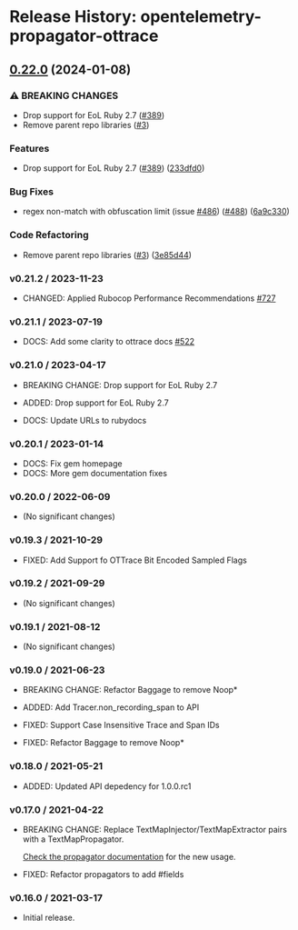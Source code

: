 # Release History: opentelemetry-propagator-ottrace

## [0.22.0](https://github.com/solarwinds/opentelemetry-ruby-contrib/compare/opentelemetry-propagator-ottrace-v0.21.2...opentelemetry-propagator-ottrace/v0.22.0) (2024-01-08)


### ⚠ BREAKING CHANGES

* Drop support for EoL Ruby 2.7 ([#389](https://github.com/solarwinds/opentelemetry-ruby-contrib/issues/389))
* Remove parent repo libraries ([#3](https://github.com/solarwinds/opentelemetry-ruby-contrib/issues/3))

### Features

* Drop support for EoL Ruby 2.7 ([#389](https://github.com/solarwinds/opentelemetry-ruby-contrib/issues/389)) ([233dfd0](https://github.com/solarwinds/opentelemetry-ruby-contrib/commit/233dfd0dae81346e9687090f9d8dfb85215e0ba7))


### Bug Fixes

* regex non-match with obfuscation limit (issue [#486](https://github.com/solarwinds/opentelemetry-ruby-contrib/issues/486)) ([#488](https://github.com/solarwinds/opentelemetry-ruby-contrib/issues/488)) ([6a9c330](https://github.com/solarwinds/opentelemetry-ruby-contrib/commit/6a9c33088c6c9f39b2bc30247a3ed825553c07d4))


### Code Refactoring

* Remove parent repo libraries ([#3](https://github.com/solarwinds/opentelemetry-ruby-contrib/issues/3)) ([3e85d44](https://github.com/solarwinds/opentelemetry-ruby-contrib/commit/3e85d4436d338f326816c639cd2087751c63feb1))

### v0.21.2 / 2023-11-23

* CHANGED: Applied Rubocop Performance Recommendations [#727](https://github.com/open-telemetry/opentelemetry-ruby-contrib/pull/727)

### v0.21.1 / 2023-07-19

* DOCS: Add some clarity to ottrace docs [#522](https://github.com/open-telemetry/opentelemetry-ruby-contrib/pull/522)

### v0.21.0 / 2023-04-17

* BREAKING CHANGE: Drop support for EoL Ruby 2.7

* ADDED: Drop support for EoL Ruby 2.7 
* DOCS: Update URLs to rubydocs 

### v0.20.1 / 2023-01-14

* DOCS: Fix gem homepage 
* DOCS: More gem documentation fixes 

### v0.20.0 / 2022-06-09

* (No significant changes)

### v0.19.3 / 2021-10-29

* FIXED: Add Support fo OTTrace Bit Encoded Sampled Flags 

### v0.19.2 / 2021-09-29

* (No significant changes)

### v0.19.1 / 2021-08-12

* (No significant changes)

### v0.19.0 / 2021-06-23

* BREAKING CHANGE: Refactor Baggage to remove Noop* 

* ADDED: Add Tracer.non_recording_span to API 
* FIXED: Support Case Insensitive Trace and Span IDs 
* FIXED: Refactor Baggage to remove Noop* 

### v0.18.0 / 2021-05-21

* ADDED: Updated API depedency for 1.0.0.rc1

### v0.17.0 / 2021-04-22

* BREAKING CHANGE: Replace TextMapInjector/TextMapExtractor pairs with a TextMapPropagator.

  [Check the propagator documentation](https://www.rubydoc.info/gems/opentelemetry-propagator-ottrace) for the new usage.

* FIXED: Refactor propagators to add #fields

### v0.16.0 / 2021-03-17

* Initial release.
